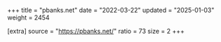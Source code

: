 +++
title = "pbanks.net"
date = "2022-03-22"
updated = "2025-01-03"
weight = 2454

[extra]
source = "https://pbanks.net/"
ratio = 73
size = 2
+++
